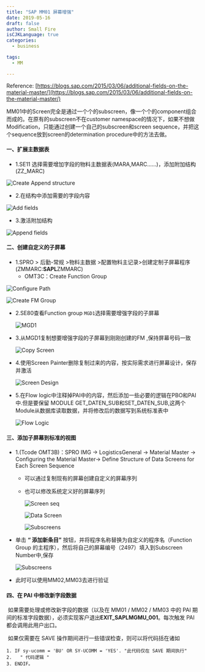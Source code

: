 ```yaml
---
title: "SAP MM01 屏幕增强"
date: 2019-05-16
draft: false
author: Small Fire
isCJKLanguage: true
categories: 
  - business

tags: 
  - MM

---
```


Reference: [https://blogs.sap.com/2015/03/06/additional-fields-on-the-material-master/](https://blogs.sap.com/2015/03/06/additional-fields-on-the-material-master/)



​	MM01中的Screen完全是通过一个个的subscreen，像一个个的component组合而成的。在原有的subscreen不在customer namespace的情况下，如果不想做Modification，只能通过创建一个自己的subscreen和screen sequence，并把这个sequence放到screen的determination procedure中的方法去做。

#### 一、扩展主数据表

- 1.SE11 选择需要增加字段的物料主数据表(MARA,MARC......)，添加附加结构(ZZ_MARC)

![Create Append structure](/images/MM/MM_Enhance1.png)

- 2.在结构中添加需要的字段内容

![Add fields](/images/MM/MM_Enhance2.png)

- 3.激活附加结构

![Append fields](/images/MM/MM_Enhance3.png)

#### 二、创建自定义的子屏幕

- 1.SPRO > 后勤-常规 >物料主数据 >配置物料主记录>创建定制子屏幕程序(ZMMARC:**SAPL**ZMMARC) 
  - OMT3C：Create Function Group

![Configure Path](/images/MM/MM_Enhance4.png)

![Create FM Group](/images/MM/MM_Enhance5.png)

- 2.SE80查看Function group `MGD1`选择需要增强字段的子屏幕

  ![MGD1](/images/MM/MM_Enhance6.png)

- 3.从MGD1复制想要增强字段的子屏幕到刚刚创建的FM ,保持屏幕号码一致

  ![Copy Screen](/images/MM/MM_Enhance7.png)

- 4.使用Screen Painter删除复制过来的内容，按实际需求进行屏幕设计，保存并激活

  ![Screen Design](/images/MM/MM_Enhance8.png)

- 5.在Flow logic中注释掉PAI中的内容，然后添加一些必要的逻辑在PBO和PAI中.但是要保留 MODULE GET_DATEN_SUB和SET_DATEN_SUB,这两个Module从数据库读取数据，并将修改后的数据写到系统标准表中

  ![Flow Logic](/images/MM/MM_Enhance9.png)

#### 三、添加子屏幕到标准的视图

- 1.(Tcode OMT3B)：SPRO IMG -> LogisticsGeneral -> Material Master -> Configuring the Material Master-> Define Structure of Data Screens for Each Screen Sequence

  - 可以通过复制现有的屏幕创建自定义的屏幕序列

  - 也可以修改系统定义好的屏幕序列

    ![Screen seq](/images/MM/MM_Enhance10.png)

    ![Data Screen](/images/MM/MM_Enhance11.png)

    ![Subscreens](/images/MM/MM_Enhance12.png)

- 单击 **“ 添加新条目”** 按钮，并将程序名称替换为自定义的程序名（Function Group 的主程序），然后将自己的屏幕编号（2497）填入到Subscreen Number中,保存

  ![Subscreens](/images/MM/MM_Enhance13.png)

- 此时可以使用MM02,MM03去进行验证

#### 四、在 PAI 中修改新字段数据

​	如果需要处理或修改新字段的数据（以及在 MM01 / MM02 / MM03 中的 PAI 期间的标准字段数据），必须实现客户退出**EXIT_SAPLMGMU_001**。每次触发 PAI 都会调用此用户出口。

​	如果仅需要在 SAVE 操作期间进行一些错误检查，则可以将代码括在诸如

```JS
1. IF sy-ucomm = 'BU' OR SY-UCOMM = 'YES'. "此代码仅在 SAVE 期间执行"
2.   " 代码逻辑 "
3. ENDIF。
```





